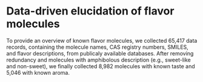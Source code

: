 # Data-driven elucidation of flavor molecules


To provide an overview of known flavor molecules, we collected 65,417 data records, containing the molecule names, CAS registry numbers, SMILES, and flavor descriptions, from publicaly available databases. After removing redundancy and molecules with amphibolous description (e.g., sweet-like and non-sweet), we finally collected 8,982 molecules with known taste and 5,046 with known aroma.
